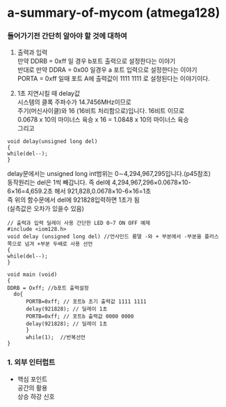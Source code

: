# **a-summary-of-mycom (atmega128)**  
  
  
### 들어가기전 간단히 알아야 할 것에 대하여  
  
  
1) 출력과 입력  
만약 DDRB = 0xff 일 경우 b포트 출력으로 설정한다는 이야기  
반대로 만약 DDRA = 0x00 일경우 a 포트 입력으로 설정한다는 이야기  
PORTA = 0xff 일때 포트 A에 출력값이 1111 1111 로 설정된다는 이야기이다.  
  
  
2) 1초 지연시킬 때 delay값  
시스템의 클록 주파수가 14.7456MHz이므로  
주기(머신사이클)와 16 (16비트 처리함으로)입니다. 16비트 이므로   
0.0678 x 10의 마이너스 육승 x 16 = 1.0848 x 10의 마이너스 육승  
그리고  
~~~
void delay(unsigned long del)  
{  
while(del--);  
}  
~~~
delay문에서는 unsigned long int범위는 0∼4,294,967,295입니다.(p45참조)  
동작원리는 del은 1씩 빼갑니다. 즉 del에 4,294,967,296×0.0678×10-6×16=4,659.2초 해서 921,828,0.0678×10-6×16=1초  
즉 위의 함수문에서 del에 921828입력하면 1초가 됨  
(실측값은 오차가 있을수 있음)  
  
  
~~~
// 출력과 입력 딜레이 사용 간단한 LED 0~7 ON OFF 예제 
#include <iom128.h>  
void delay (unsigned long del) //언사인드 롱델 -와 + 부분에서 -부분을 플러스 쪽으로 넘겨 +부분 두배로 사용 선언   
{  
while(del--);  
}  

void main (void)  
{  
DDRB = Oxff; //b포트 출력설정  
  do{
      PORTB=0xff; // 포트b 초기 출력값 1111 1111  
      delay(921828); // 딜레이 1초  
      PORTB=0xff; // 포트b 출력값 0000 0000  
      delay(921828); // 딜레이 1초  
      }  
      while(1);  //반복선언
}
~~~
### 1. 외부 인터럽트  
* 핵심 포인트  
공간의 활용  
상승 하강 신호  

